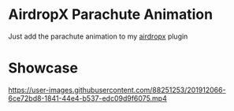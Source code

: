 # AirdropX Parachute Animation

Just add the parachute animation to my [airdropx](https://www.spigotmc.org/resources/airdropx-1-16-5-1-19-x-gui-customization-custom-drop-rate-auto-random-dropping-etc.104891/) plugin

# Showcase

https://user-images.githubusercontent.com/88251253/201912066-6ce72bd8-1841-44e4-b537-edc09d9f6075.mp4


